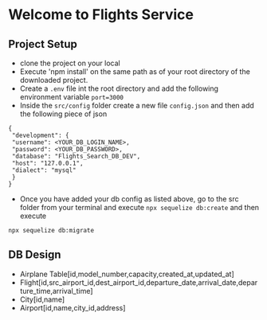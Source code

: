 # Welcome to Flights Service

## Project Setup

- clone the project on your local
- Execute 'npm install' on the same path as of your root directory of the downloaded project.
- Create a `.env` file int the root directory and add the following environment variable
  `port=3000`
- Inside the `src/config` folder create a new file `config.json` and then add the following piece of json

```
{
 "development": {
 "username": <YOUR_DB_LOGIN_NAME>,
 "password": <YOUR_DB_PASSWORD>,
 "database": "Flights_Search_DB_DEV",
 "host": "127.0.0.1",
 "dialect": "mysql"
 }
}
```

- Once you have added your db config as listed above, go to the src folder from your terminal and execute `npx sequelize db:create`
  and then execute

`npx sequelize db:migrate`

## DB Design

- Airplane Table[id,model_number,capacity,created_at,updated_at]
- Flight[id,src_airport_id,dest_airport_id,departure_date,arrival_date,departure_time,arrival_time]
- City[id,name]
- Airport[id,name,city_id,address]
